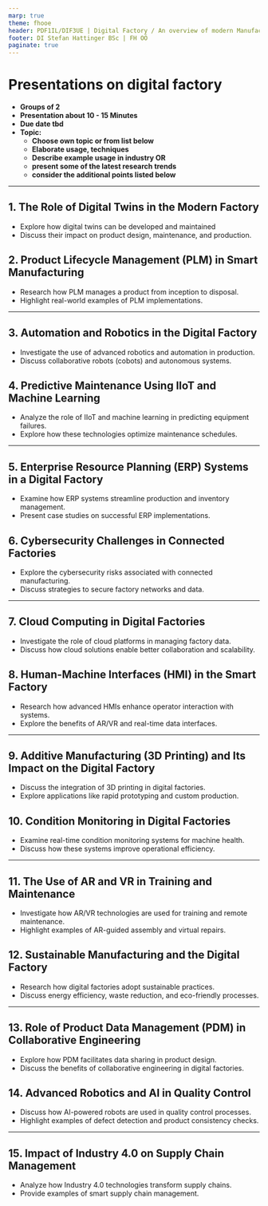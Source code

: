 ```yaml
---
marp: true
theme: fhooe
header: PDF1IL/DIF3UE | Digital Factory / An overview of modern Manufacturing
footer: DI Stefan Hattinger BSc | FH OÖ
paginate: true
---
```



# Presentations on digital factory

- **Groups of 2**
- **Presentation about 10 - 15 Minutes**
- **Due date tbd**
- **Topic:** 
    - **Choose own topic or from list below**
    - **Elaborate usage, techniques**
    - **Describe example usage in industry OR**
    - **present some of the latest research trends**
    - **consider the additional points listed below**


---

## 1. The Role of Digital Twins in the Modern Factory
- Explore how digital twins can be developed and maintained
- Discuss their impact on product design, maintenance, and production.


## 2. Product Lifecycle Management (PLM) in Smart Manufacturing
- Research how PLM manages a product from inception to disposal.
- Highlight real-world examples of PLM implementations.

---

## 3. Automation and Robotics in the Digital Factory
- Investigate the use of advanced robotics and automation in production.
- Discuss collaborative robots (cobots) and autonomous systems.

## 4. Predictive Maintenance Using IIoT and Machine Learning
- Analyze the role of IIoT and machine learning in predicting equipment failures.
- Explore how these technologies optimize maintenance schedules.

---

## 5. Enterprise Resource Planning (ERP) Systems in a Digital Factory
- Examine how ERP systems streamline production and inventory management.
- Present case studies on successful ERP implementations.

## 6. Cybersecurity Challenges in Connected Factories
- Explore the cybersecurity risks associated with connected manufacturing.
- Discuss strategies to secure factory networks and data.

---

## 7. Cloud Computing in Digital Factories
- Investigate the role of cloud platforms in managing factory data.
- Discuss how cloud solutions enable better collaboration and scalability.

## 8. Human-Machine Interfaces (HMI) in the Smart Factory
- Research how advanced HMIs enhance operator interaction with systems.
- Explore the benefits of AR/VR and real-time data interfaces.

---

## 9. Additive Manufacturing (3D Printing) and Its Impact on the Digital Factory
- Discuss the integration of 3D printing in digital factories.
- Explore applications like rapid prototyping and custom production.

## 10. Condition Monitoring in Digital Factories
- Examine real-time condition monitoring systems for machine health.
- Discuss how these systems improve operational efficiency.

---

## 11. The Use of AR and VR in Training and Maintenance
- Investigate how AR/VR technologies are used for training and remote maintenance.
- Highlight examples of AR-guided assembly and virtual repairs.


## 12. Sustainable Manufacturing and the Digital Factory
- Research how digital factories adopt sustainable practices.
- Discuss energy efficiency, waste reduction, and eco-friendly processes.

---

## 13. Role of Product Data Management (PDM) in Collaborative Engineering
- Explore how PDM facilitates data sharing in product design.
- Discuss the benefits of collaborative engineering in digital factories.


## 14. Advanced Robotics and AI in Quality Control
- Discuss how AI-powered robots are used in quality control processes.
- Highlight examples of defect detection and product consistency checks.

---

## 15. Impact of Industry 4.0 on Supply Chain Management
- Analyze how Industry 4.0 technologies transform supply chains.
- Provide examples of smart supply chain management.

